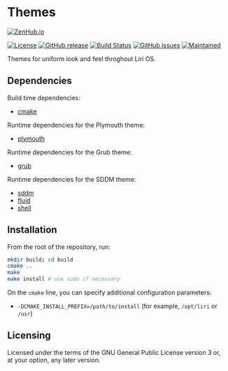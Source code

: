 Themes
======

[![ZenHub.io](https://img.shields.io/badge/supercharged%20by-zenhub.io-blue.svg)](https://zenhub.io)

[![License](https://img.shields.io/badge/license-GPLv3.0-blue.svg)](https://www.gnu.org/licenses/gpl-3.0.html)
[![GitHub release](https://img.shields.io/github/release/lirios/themes.svg)](https://github.com/lirios/themes)
[![Build Status](https://travis-ci.org/lirios/themes.svg?branch=master)](https://travis-ci.org/lirios/themes)
[![GitHub issues](https://img.shields.io/github/issues/lirios/themes.svg)](https://github.com/lirios/themes/issues)
[![Maintained](https://img.shields.io/maintenance/yes/2016.svg)](https://github.com/lirios/themes/commits/master)

Themes for uniform look and feel throghout Liri OS.

## Dependencies

Build time dependencies:

 * [cmake](https://cmake.org)

Runtime dependencies for the Plymouth theme:

 * [plymouth](https://cgit.freedesktop.org/plymouth/)

Runtime dependencies for the Grub theme:

 * [grub](http://savannah.gnu.org/git/?group=grub)

Runtime dependencies for the SDDM theme:

 * [sddm](https://github.com/sddm/sddm)
 * [fluid](https://github.com/lirios/fluid)
 * [shell](https://github.com/lirios/shell)

## Installation

From the root of the repository, run:

```sh
mkdir build; cd build
cmake ..
make
make install # use sudo if necessary
```

On the `cmake` line, you can specify additional configuration parameters:

 * `-DCMAKE_INSTALL_PREFIX=/path/to/install` (for example, `/opt/liri` or `/usr`)

## Licensing

Licensed under the terms of the GNU General Public License version 3 or,
at your option, any later version.

